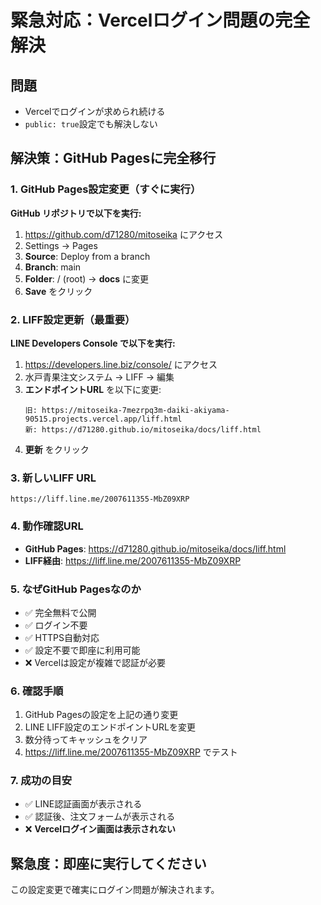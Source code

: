 # 緊急対応：Vercelログイン問題の完全解決

## 問題
- Vercelでログインが求められ続ける
- `public: true`設定でも解決しない

## 解決策：GitHub Pagesに完全移行

### 1. GitHub Pages設定変更（すぐに実行）

**GitHub リポジトリで以下を実行:**
1. https://github.com/d71280/mitoseika にアクセス
2. Settings → Pages
3. **Source**: Deploy from a branch
4. **Branch**: main
5. **Folder**: / (root) → **docs** に変更
6. **Save** をクリック

### 2. LIFF設定更新（最重要）

**LINE Developers Console で以下を実行:**
1. https://developers.line.biz/console/ にアクセス
2. 水戸青果注文システム → LIFF → 編集
3. **エンドポイントURL** を以下に変更:
   ```
   旧: https://mitoseika-7mezrpq3m-daiki-akiyama-90515.projects.vercel.app/liff.html
   新: https://d71280.github.io/mitoseika/docs/liff.html
   ```
4. **更新** をクリック

### 3. 新しいLIFF URL
```
https://liff.line.me/2007611355-MbZ09XRP
```

### 4. 動作確認URL
- **GitHub Pages**: https://d71280.github.io/mitoseika/docs/liff.html
- **LIFF経由**: https://liff.line.me/2007611355-MbZ09XRP

### 5. なぜGitHub Pagesなのか
- ✅ 完全無料で公開
- ✅ ログイン不要
- ✅ HTTPS自動対応
- ✅ 設定不要で即座に利用可能
- ❌ Vercelは設定が複雑で認証が必要

### 6. 確認手順
1. GitHub Pagesの設定を上記の通り変更
2. LINE LIFF設定のエンドポイントURLを変更
3. 数分待ってキャッシュをクリア
4. https://liff.line.me/2007611355-MbZ09XRP でテスト

### 7. 成功の目安
- ✅ LINE認証画面が表示される
- ✅ 認証後、注文フォームが表示される
- ❌ **Vercelログイン画面は表示されない**

## 緊急度：即座に実行してください

この設定変更で確実にログイン問題が解決されます。